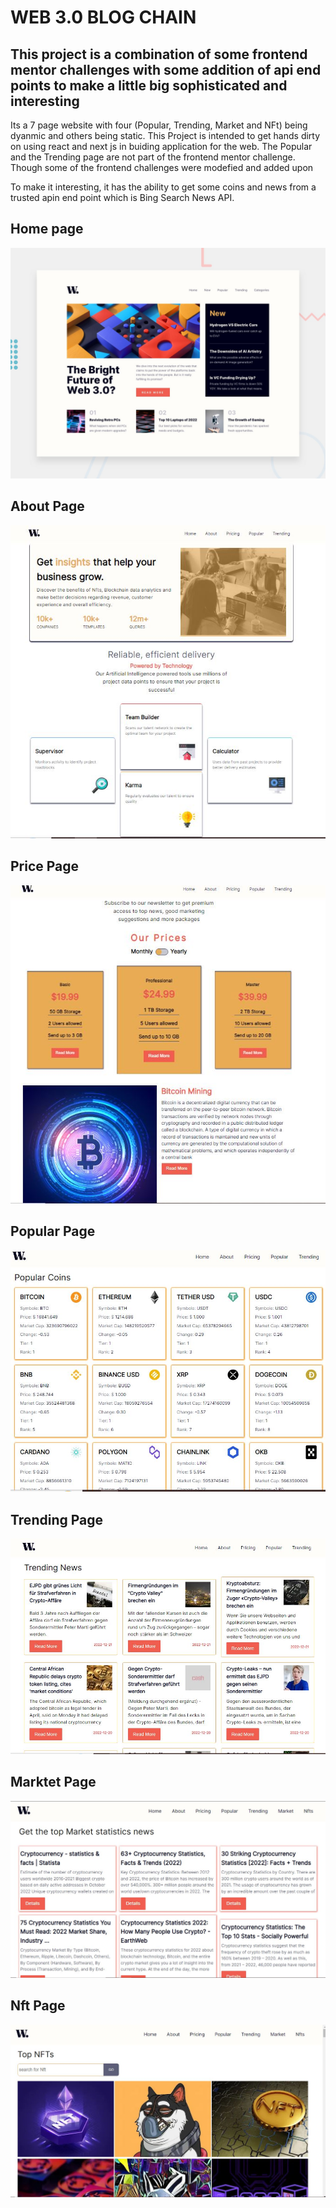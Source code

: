 # WEB 3.0 BLOG CHAIN

## This project is a combination of some frontend mentor challenges with some addition of api end points to make a little big sophisticated and interesting

Its a 7 page website with four (Popular, Trending, Market and NFt) being dyanmic and others being static. This Project is intended to get hands dirty on using react and next js in buiding application for the web. The Popular and the Trending page are not part of the frontend mentor challenge. Though some of the frontend challenges were modefied and added upon

To make it interesting, it has the ability to get some coins and news from a trusted apin end point which is Bing Search News API.

## Home page

![Design preview for the News homepage coding challenge](./desktop-preview.jpg)

## About Page

![Design preview for the Web 3.0  About page](./about.JPG)

## Price Page

![Design preview for the Web 3.0  Price page ](./price.JPG)

## Popular Page

![Design preview for the Web 3.0  popular page](./popular.JPG)

## Trending Page

![Design preview for the Web 3.0  Trending page](./trending.JPG)
## Marktet Page

![Design preview for the Web 3.0  Marktet page](./market.JPG)
## Nft Page

![Design preview for the Web 3.0  Nft page](./nft.JPG)
